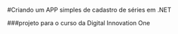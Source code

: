#Criando um APP simples de cadastro de séries em .NET

###projeto para o curso da Digital Innovation One